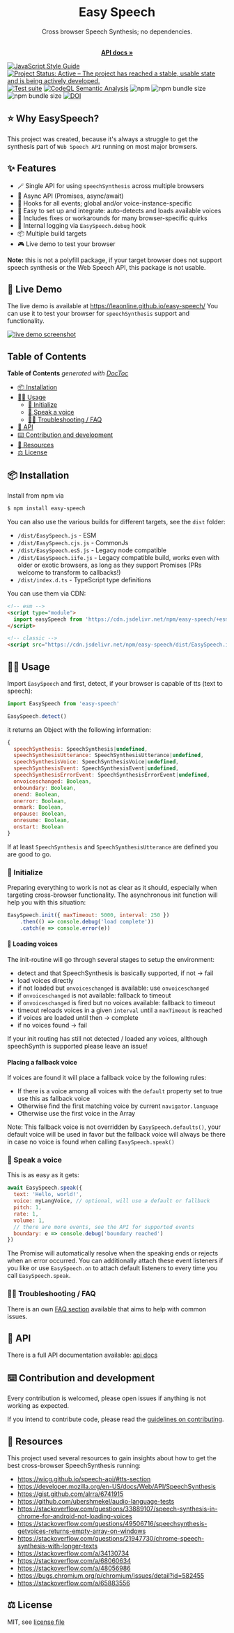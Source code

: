 <h1 align="center">Easy Speech</h1>

<div align="center">
Cross browser Speech Synthesis; no dependencies.
</div>

  <p align="center">
    <br />
    <a href="https://github.com/leaonline/easy-speech/blob/master/API.md"><strong>API docs »</strong></a>
    <br />
  </p>


[![JavaScript Style Guide](https://img.shields.io/badge/code_style-standard-brightgreen.svg)](https://standardjs.com)
[![Project Status: Active – The project has reached a stable, usable state and is being actively developed.](https://www.repostatus.org/badges/latest/active.svg)](https://www.repostatus.org/#active)
[![Test suite](https://github.com/leaonline/easy-speech/actions/workflows/tests.yml/badge.svg)](https://github.com/leaonline/easy-speech/actions/workflows/tests.yml)
[![CodeQL Semantic Analysis](https://github.com/leaonline/easy-speech/actions/workflows/codeql-analysis.yml/badge.svg)](https://github.com/leaonline/easy-speech/actions/workflows/codeql-analysis.yml)
![npm](https://img.shields.io/npm/v/easy-speech)
![npm bundle size](https://img.shields.io/bundlephobia/min/easy-speech)
![npm bundle size](https://img.shields.io/bundlephobia/minzip/easy-speech)
[![DOI](https://zenodo.org/badge/432159293.svg)](https://zenodo.org/doi/10.5281/zenodo.10816462)


## ⭐️ Why EasySpeech?

This project was created, because it's always a struggle to get the synthesis
part of `Web Speech API` running on most major browsers.

## ✨ Features

- 🪄 Single API for using `speechSynthesis` across multiple browsers
- 🌈 Async API (Promises, async/await)
- 🚀 Hooks for all events; global and/or voice-instance-specific
- 🌱 Easy to set up and integrate: auto-detects and loads available voices
- 🔧 Includes fixes or workarounds for many browser-specific quirks
- 📝 Internal logging via `EasySpeech.debug` hook
- 📦 Multiple build targets
- 🎮 Live demo to test your browser
 

**Note:** this is not a polyfill package, if your target browser does not  support speech synthesis or the Web Speech
API, this package is not usable.


## 🚀 Live Demo

The live demo is available at https://leaonline.github.io/easy-speech/
You can use it to test your browser for `speechSynthesis` support and functionality.

[![live demo screenshot](./docs/demo_screenshot.png)](https://leaonline.github.io/easy-speech/)

## Table of Contents

<!-- START doctoc generated TOC please keep comment here to allow auto update -->
<!-- DON'T EDIT THIS SECTION, INSTEAD RE-RUN doctoc TO UPDATE -->
**Table of Contents**  *generated with [DocToc](https://github.com/thlorenz/doctoc)*

- [📦 Installation](#-installation)
- [👨‍💻 Usage](#-usage)
  - [🚀 Initialize](#-initialize)
  - [📢 Speak a voice](#-speak-a-voice)
  - [😵‍💫 Troubleshooting / FAQ](#-troubleshooting--faq)
- [🔬 API](#-api)
- [⌨️ Contribution and development](#-contribution-and-development)
- [📖 Resources](#-resources)
- [⚖️ License](#-license)

<!-- END doctoc generated TOC please keep comment here to allow auto update -->

## 📦 Installation

Install from npm via

```bash
$ npm install easy-speech
``` 

You can also use the various builds for different targets, see the `dist` folder:

- `/dist/EasySpeech.js` - ESM
- `/dist/EasySpeech.cjs.js` - CommonJs 
- `/dist/EasySpeech.es5.js` - Legacy node compatible
- `/dist/EasySpeech.iife.js` - Legacy compatible build, works even with older 
  or exotic browsers, as long as they support Promises (PRs welcome to transform 
  to callbacks!)
- `/dist/index.d.ts` - TypeScript type definitions

You can use them via CDN:

```html
<!-- esm -->
<script type="module">
  import easySpeech from 'https://cdn.jsdelivr.net/npm/easy-speech/+esm'
</script>
```

```html
<!-- classic -->
<script src="https://cdn.jsdelivr.net/npm/easy-speech/dist/EasySpeech.iife.js"></script>
```

## 👨‍💻 Usage

Import `EasySpeech` and first, detect, if your browser is capable of tts (text
to speech):

```javascript
import EasySpeech from 'easy-speech'

EasySpeech.detect()
```

it returns an Object with the following information:

```javascript
{
  speechSynthesis: SpeechSynthesis|undefined,
  speechSynthesisUtterance: SpeechSynthesisUtterance|undefined,
  speechSynthesisVoice: SpeechSynthesisVoice|undefined,
  speechSynthesisEvent: SpeechSynthesisEvent|undefined,
  speechSynthesisErrorEvent: SpeechSynthesisErrorEvent|undefined,
  onvoiceschanged: Boolean,
  onboundary: Boolean,
  onend: Boolean,
  onerror: Boolean,
  onmark: Boolean,
  onpause: Boolean,
  onresume: Boolean,
  onstart: Boolean
}
```

If at least `SpeechSynthesis` and `SpeechSynthesisUtterance` are defined you
are good to go.


### 🚀 Initialize

Preparing everything to work is not as clear as it should, especially when 
targeting cross-browser functionality. The asynchronous init function will help
you with this situation:

```javascript
EasySpeech.init({ maxTimeout: 5000, interval: 250 })
    .then(() => console.debug('load complete'))
    .catch(e => console.error(e))
``` 

#### 💽 Loading voices

The init-routine will go through several stages to setup the environment:

- detect and that SpeechSynthesis is basically supported, if not -> fail
- load voices directly
- if not loaded but `onvoiceschanged` is available: use `onvoiceschanged`
- if `onvoiceschanged` is not available: fallback to timeout
- if `onvoiceschanged` is fired but no voices available: fallback to timeout
- timeout reloads voices in a given `interval` until a `maxTimeout` is reached
- if voices are loaded until then -> complete
- if no voices found -> fail 

If your init routing has still not detected / loaded any voices, allthough
speechSynth is supported please leave an issue!

#### Placing a fallback voice

If voices are found it will place a fallback voice by the following rules:

- If there is a voice among all voices with the `default` property set to true
  use this as fallback voice
- Otherwise find the first matching voice by current `navigator.language`
- Otherwise use the first voice in the Array

Note: This fallback voice is not overridden by `EasySpeech.defaults()`, your
default voice will be used in favor but the fallback voice will always be there
in case no voice is found when calling `EasySpeech.speak()`

### 📢 Speak a voice

This is as easy as it gets:

```javascript
await EasySpeech.speak({
  text: 'Hello, world!',
  voice: myLangVoice, // optional, will use a default or fallback
  pitch: 1,
  rate: 1,
  volume: 1,
  // there are more events, see the API for supported events
  boundary: e => console.debug('boundary reached')
})
```

The Promise will automatically resolve when the speaking ends or rejects when
an error occurred. You can additionally attach these event listeners if you like
or use `EasySpeech.on` to attach default listeners to every time you call 
`EasySpeech.speak`.

### 😵‍💫 Troubleshooting / FAQ

There is an own [FAQ section](./FAQ.md) available that aims to help with common issues.

## 🔬 API

There is a full API documentation available: [api docs](./API.md)

## ⌨️ Contribution and development

Every contribution is welcomed, please open issues if anything is not working
as expected.

If you intend to contribute code, please read the 
[guidelines on contributing](./CONTRIBUTING.md).

## 📖 Resources

This project used several resources to gain insights about how to get the best cross-browser SpeechSynthesis running:

- https://wicg.github.io/speech-api/#tts-section
- https://developer.mozilla.org/en-US/docs/Web/API/SpeechSynthesis
- https://gist.github.com/alrra/6741915
- https://github.com/ubershmekel/audio-language-tests
- https://stackoverflow.com/questions/33889107/speech-synthesis-in-chrome-for-android-not-loading-voices
- https://stackoverflow.com/questions/49506716/speechsynthesis-getvoices-returns-empty-array-on-windows
- https://stackoverflow.com/questions/21947730/chrome-speech-synthesis-with-longer-texts
- https://stackoverflow.com/a/34130734
- https://stackoverflow.com/a/68060634
- https://stackoverflow.com/a/48056986
- https://bugs.chromium.org/p/chromium/issues/detail?id=582455
- https://stackoverflow.com/a/65883556

## ⚖️ License

MIT, see [license file](./LICENSE)
